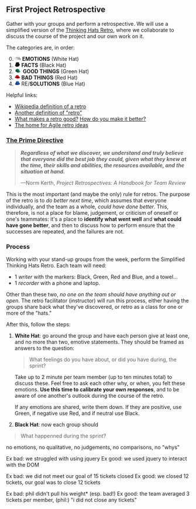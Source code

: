 ## First Project Retrospective

Gather with your groups and perform a retrospective. We will use a 
simplified version of the [Thinking Hats Retro][thinking-hats], where we
collaborate to discuss the course of the project and our own work on it.

The categories are, in order:

0. <img src="assets/whitehat.jpg" height="14px"> **EMOTIONS**      (White Hat)
1. <img src="assets/blackhat.jpg" height="14px"> **FACTS**         (Black Hat)
2. <img src="assets/greenhat.jpg" height="14px"> **GOOD THINGS**   (Green Hat)
3. <img src="assets/redhat.png" height="14px">   **BAD THINGS**    (Red Hat)
4. <img src="assets/bluehat.jpg" height="14px">  RE/**SOLUTIONS**  (Blue Hat)

Helpful links:

- [Wikipedia definition of a retro][wiki-def]
- [Another definition of "retro"][retro-def]
- [What makes a retro good?][better-retro] [How do you make it better?][better-atlas]
- [The home for Agile retro ideas][retros]

### [The Prime Directive][prime-directive]

> ***Regardless of what we discover, we understand and truly believe 
> that everyone did the best job they could, given what they knew at the
> time, their skills and abilities, the resources available, and the 
> situation at hand.***
>
> —Norm Kerth, *Project Retrospectives: A Handbook for Team Review*

This is the most important (and maybe the only) rule for retros. The
purpose of the retro is to *do better next time*, which assumes that
everyone individually, and the team as a whole, *could have done better*.
This, therefore, is not a place for blame, judgement, or criticism of 
oneself or one's teammates: it's a place to **identify what went well** 
and **what could have gone better**, and then to discuss how to perform 
ensure that the successes are repeated, and the failures are not.

### Process

Working with your stand-up groups from the week, perform the Simplified
Thinking Hats Retro. Each team will need:

- 1 *writer* with the markers: Black, Green, Red and Blue, and a towel…
- 1 *recorder* with a phone and laptop.

Other than these two, *no one on the team should have anything out or 
open.* The retro facilitator (instructor) will run this process, either 
having the groups share back what they've discovered, or retro as a 
class for one or more of the "hats."

After this, follow the steps:

1.  **White Hat**: go around the group and have each person give at least
    one, and no more than two, emotive statements. They should be framed 
    as answers to the question: 
 
    > What feelings do you have about, or did you have during, the sprint?
 
    Take up to 2 minute per team member (up to ten minutes total) to
    discuss these. Feel free to ask each other why, or when, you felt 
    these emotions. **Use this time to calibrate your own responses**, 
    and to be aware of one another's outlook during the course of the 
    retro.
 
    If any emotions are shared, write them down. If they are positive, 
    use Green, if negative use Red, and if neutral use Black.
2.  **Black Hat**: now each group should 

> What happenned during the sprint?

no emotions, no qualitative, no judgements, no comparisons, no "whys"

Ex bad: we struggled with using jquery
Ex good: we used jquery to interact with the DOM

Ex bad: we did not meet our goal of 15 tickets closed
Ex good: we closed 12 tickets, our goal was to close 12 tickets

Ex bad: phil didn't pull his weight* (esp. bad!)
Ex good: the team averaged 3 tickets per member, (phil:) "i did not close any tickets"



<!-- ### Class Resolutions and Solutions

We resolve to:

...

We plan to fix the following problems:

... -->

<!-- LINKS -->

[wiki-def]:        https://en.wikipedia.org/wiki/Scrum_(software_development)#Sprint_review_and_sprint_retrospective
[retro-def]:       http://www.retrospectives.com/pages/whatIsARetrospective.html
[better-retro]:    http://www.scrumsense.com/blog/retrospectives-makes-retro-good
[better-atlas]:    http://blogs.atlassian.com/2014/12/retrospectives-atlassian/
[retros]:          http://retrospectivewiki.org/index.php?title=Retrospective_Plans
[thinking-hats]:   https://www.google.com/search?q=de%20bono%27s%20six%20thinking%20hats&rct=j
[prime-directive]: http://www.retrospectives.com/pages/retroPrimeDirective.html

